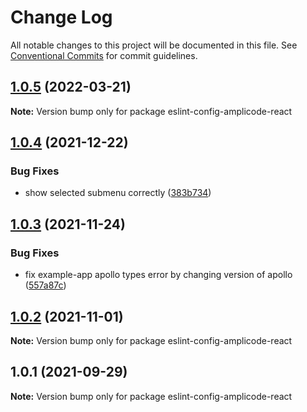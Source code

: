 # Change Log

All notable changes to this project will be documented in this file.
See [Conventional Commits](https://conventionalcommits.org) for commit guidelines.

## [1.0.5](https://github.com/Amplicode/amplicode-frontend/compare/eslint-config-amplicode-react@1.0.4...eslint-config-amplicode-react@1.0.5) (2022-03-21)

**Note:** Version bump only for package eslint-config-amplicode-react





## [1.0.4](https://github.com/Amplicode/amplicode-frontend/compare/eslint-config-amplicode-react@1.0.3...eslint-config-amplicode-react@1.0.4) (2021-12-22)


### Bug Fixes

* show selected submenu correctly ([383b734](https://github.com/Amplicode/amplicode-frontend/commit/383b734e31ae7d2190c9240e785a48feb1291c4f))





## [1.0.3](https://github.com/Amplicode/amplicode-frontend/compare/eslint-config-amplicode-react@1.0.2...eslint-config-amplicode-react@1.0.3) (2021-11-24)


### Bug Fixes

* fix example-app apollo types error by changing version of apollo ([557a87c](https://github.com/Amplicode/amplicode-frontend/commit/557a87cbfc2f0ba81f90d019038709ea9e2d8c60))





## [1.0.2](https://github.com/Amplicode/amplicode-frontend/compare/eslint-config-amplicode-react@1.0.1...eslint-config-amplicode-react@1.0.2) (2021-11-01)

**Note:** Version bump only for package eslint-config-amplicode-react





## 1.0.1 (2021-09-29)

**Note:** Version bump only for package eslint-config-amplicode-react

